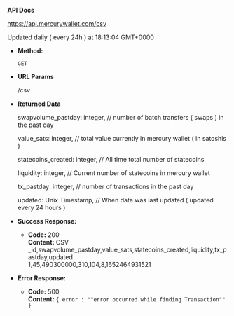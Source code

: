 **API Docs** 

https://api.mercurywallet.com/csv

Updated daily ( every 24h ) at 18:13:04 GMT+0000

* **Method:**
  
  `GET`
  
*  **URL Params**

   /csv

* **Returned Data**

  swapvolume_pastday: integer,
  // number of batch transfers ( swaps ) in the past day
  
  value_sats: integer,
  // total value currently in mercury wallet ( in satoshis )
  
  statecoins_created: integer,
  // All time total number of statecoins
  
  liquidity: integer,
  // Current number of statecoins in mercury wallet
 
  
  tx_pastday: integer,
  // number of transactions in the past day
  
  updated: Unix Timestamp,
  // When data was last updated ( updated every 24 hours )

* **Success Response:**

  * **Code:** 200 <br />
    **Content:** CSV<br />
   _id,swapvolume_pastday,value_sats,statecoins_created,liquidity,tx_pastday,updated <br />
1,45,490300000,310,104,8,1652464931521
 
* **Error Response:**

  * **Code:** 500 <br />
    **Content:** `{ error : ""error occurred while finding Transaction"" }`
